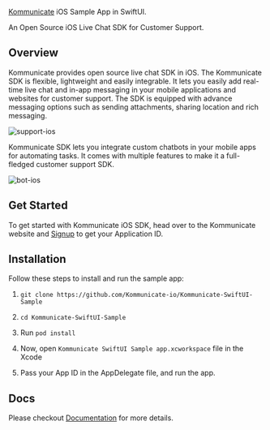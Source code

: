 [Kommunicate](https://www.kommunicate.io/?utm_source=github&utm_medium=readme&utm_campaign=ios) iOS Sample App in SwiftUI.

An Open Source iOS Live Chat SDK for Customer Support.

## Overview

Kommunicate provides open source live chat SDK in iOS. The Kommunicate SDK is flexible, lightweight and easily integrable. It lets you easily add real-time live chat and in-app messaging in your mobile applications and websites for customer support. The SDK is equipped with advance messaging options such as sending attachments, sharing location and rich messaging. 

![support-ios](https://user-images.githubusercontent.com/24476344/43457761-7d26b452-94e5-11e8-891d-ca765d589f30.gif)

Kommunicate SDK lets you integrate custom chatbots in your mobile apps for automating tasks. It comes with multiple features to make it a full-fledged customer support SDK. 

![bot-ios](https://user-images.githubusercontent.com/24476344/43457795-9e019cfa-94e5-11e8-8824-5d2cfd073a94.gif)

## Get Started

To get started with Kommunicate iOS SDK, head over to the Kommunicate website and [Signup](https://dashboard.kommunicate.io/signup?utm_source=github&utm_medium=readme&utm_campaign=ios) to get your Application ID.


## Installation

Follow these steps to install and run the sample app:

1. `git clone https://github.com/Kommunicate-io/Kommunicate-SwiftUI-Sample`

2. `cd Kommunicate-SwiftUI-Sample`

3. Run `pod install`

4. Now, open `Kommunicate SwiftUI Sample app.xcworkspace` file in the Xcode

5. Pass your App ID in the AppDelegate file, and run the app.


## Docs

Please checkout [Documentation](https://docs.kommunicate.io/docs/ios-authentication.html) for more details.
